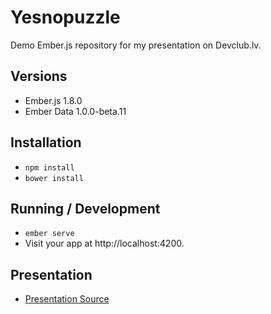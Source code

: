 # Yesnopuzzle

Demo Ember.js repository for my presentation on Devclub.lv. 

## Versions
* Ember.js 1.8.0
* Ember Data 1.0.0-beta.11  

## Installation

* `npm install`
* `bower install`

## Running / Development

* `ember serve`
* Visit your app at http://localhost:4200.

## Presentation

* [Presentation Source](https://github.com/RuslanZavacky/yesnopuzzle-presentation)

